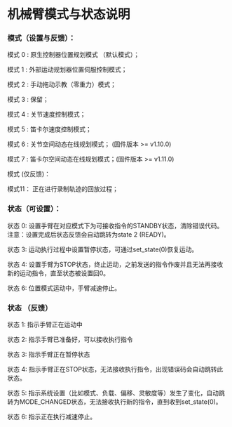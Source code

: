 # 机械臂模式与状态说明

### 模式（设置与反馈）：

模式 0 : 原生控制器位置规划模式 （默认模式）；

模式 1 : 外部运动规划器位置伺服控制模式；

模式 2 : 手动拖动示教（零重力）模式；

模式 3 : 保留；

模式 4 : 关节速度控制模式；

模式 5 : 笛卡尔速度控制模式；

模式 6 : 关节空间动态在线规划模式； (固件版本 >= v1.10.0)

模式 7 : 笛卡尔空间动态在线规划模式；(固件版本 >= v1.11.0)

&#x20;

模式 (仅反馈)：

模式11： 正在进行录制轨迹的回放过程；



### 状态（可设置）：

状态 0: 设置手臂在对应模式下为可接收指令的STANDBY状态，清除错误代码。注意：设置完成后状态反馈会自动跳转为state 2 (READY)。

状态 3: 运动执行过程中设置暂停状态，可通过set\_state(0)恢复运动。

状态 4: 设置手臂为STOP状态，终止运动，之前发送的指令作废并且无法再接收新的运动指令，直至状态被设置回0。

状态 6: 位置模式运动中，手臂减速停止。

&#x20;

### 状态 （反馈）

状态 1: 指示手臂正在运动中

状态 2: 指示手臂已准备好，可以接收执行指令

状态 3: 指示手臂正在暂停状态

状态 4: 指示手臂正在STOP状态，无法接收执行指令，出现错误码会自动跳转此状态。

状态 5: 指示系统设置（比如模式、负载、偏移、灵敏度等）发生了变化，自动跳转为MODE\_CHANGED状态，无法接收执行新的指令，直到收到set\_state(0)。

状态 6: 指示正在执行减速停止。
